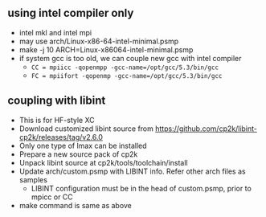 ## using intel compiler only
- intel mkl and intel mpi
- may use arch/Linux-x86-64-intel-minimal.psmp
- make -j 10 ARCH=Linux-x86064-intel-minimal.psmp
- if system gcc is too old, we can couple new gcc with intel compiler
  - `CC = mpiicc -qopenmpp -gcc-name=/opt/gcc/5.3/bin/gcc`
  - `FC = mpiifort -qopenmp -gcc-name=/opt/gcc/5.3/bin/gcc`

## coupling with libint
- This is for HF-style XC
- Download customized libint source from https://github.com/cp2k/libint-cp2k/releases/tag/v2.6.0
- Only one type of lmax can be installed
- Prepare a new source pack of cp2k
- Unpack libint source at cp2k/tools/toolchain/install
- Update arch/custom.psmp with LIBINT info. Refer other arch files as samples
  - LIBINT configuration must be in the head of custom.psmp, prior to mpicc or CC
- make command is same as above
